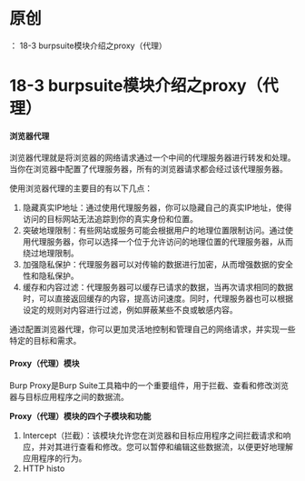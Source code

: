 # 原创
：  18-3 burpsuite模块介绍之proxy（代理）

# 18-3 burpsuite模块介绍之proxy（代理）

#### 浏览器代理

浏览器代理就是将浏览器的网络请求通过一个中间的代理服务器进行转发和处理。当你在浏览器中配置了代理服务器，所有的浏览器请求都会经过该代理服务器。

使用浏览器代理的主要目的有以下几点：

1.  隐藏真实IP地址：通过使用代理服务器，你可以隐藏自己的真实IP地址，使得访问的目标网站无法追踪到你的真实身份和位置。 
1.  突破地理限制：有些网站或服务可能会根据用户的地理位置限制访问。通过使用代理服务器，你可以选择一个位于允许访问的地理位置的代理服务器，从而绕过地理限制。 
1.  加强隐私保护：代理服务器可以对传输的数据进行加密，从而增强数据的安全性和隐私保护。 
1.  缓存和内容过滤：代理服务器可以缓存已请求的数据，当再次请求相同的数据时，可以直接返回缓存的内容，提高访问速度。同时，代理服务器也可以根据设定的规则对内容进行过滤，例如屏蔽某些不良或敏感内容。 

通过配置浏览器代理，你可以更加灵活地控制和管理自己的网络请求，并实现一些特定的目标和需求。

#### **Proxy（代理）模块**

Burp Proxy是Burp Suite工具箱中的一个重要组件，用于拦截、查看和修改浏览器与目标应用程序之间的数据流。

**Proxy（代理）模块的四个子模块和功能**

1.  Intercept（拦截）：该模块允许您在浏览器和目标应用程序之间拦截请求和响应，并对其进行查看和修改。您可以暂停和编辑这些数据流，以便更好地理解应用程序的行为。 
1.  HTTP histo
